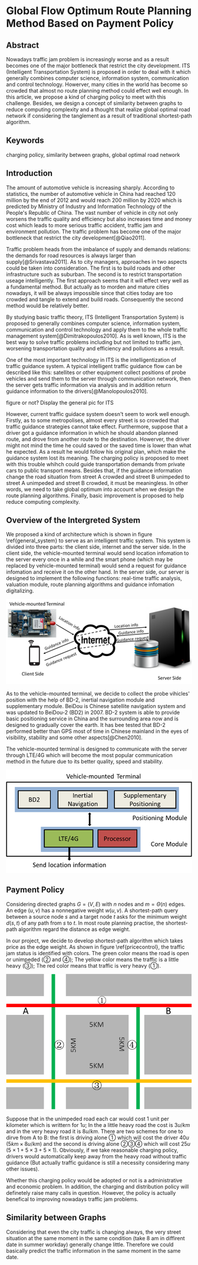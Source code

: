 Global Flow Optimum Route Planning Method Based on Payment Policy
=========================================================

## Abstract

Nowadays traffic jam problem is increasingly worse and as a result becomes one of the major bottleneck that restrict the city development. ITS (Intelligent Transportation System) is proposed in order to deal with it which generally combines computer science, information system, communication and control technology. Howerver, many cities in the world has become so crowded that almost no route planning method could effect well enough. In this article, we propose a kind of charging policy to meet with this challenge. Besides, we design a concept of similarity between graphs to reduce computing complexity and a thought that realize global optimal road network if considering the tanglement as a result of traditional shortest-path algorithm.

## Keywords

charging policy, similarity between graphs, global optimal road network

## Introduction

The amount of automotive vehicle is increasing sharply. According to statistics, the number of automotive vehicle in China had reached 120 million by the end of 2012 and would reach 200 million by 2020 which is predicted by Ministry of Industry and Information Technology of the People's Republic of China. The vast number of vehicle in city not only worsens the traffic quality and efficiency but also increases time and money cost which leads to more serious traffic accident, traffic jam and environment pollution. The traffic problem has become one of the major bottleneck that restrict the city development[@Qiao2011].

Traffic problem heads from the imbalance of supply and demands relations: the demands for road resources is always larger than supply[@Srivastava2011]. As to city managers, approaches in two aspects could be taken into consideration. The first is to build roads and other infrastructure such as  suburban. The second is to restrict transportation useage intelligently. The first approach seems that it will effect very well as a fundamental method. But actually as to morden and mature cities nowadays, it will be always impossible since that cities today are too crowded and tangle to extend and build roads. Consequently the second method would be relatively better. 

By studying basic traffic theory, ITS (Intelligent Transportation System) is proposed to generally combines computer science, information system, communication and control technology and apply them to the whole traffic management system[@Dimitrakopoulos2010]. As is well known, ITS is the best way to solve traffic problems including but not limited to traffic jam, worsening transportation quality and efficiency and pollutions as a result.

One of the most important technology in ITS is the intelligentization of traffic guidance system. A typical intelligent traffic guidance flow can be described like this: satellites or other equipment collect positions of probe vehicles and send them to the server through communication network, then the server gets traffic information via analysis and in addition return guidance information to the drivers[@Manolopoulos2010].

figure or not? Display the general pic for ITS

However, current traffic guidace system doesn't seem to work well enough. Firstly, as to some metropolises, almost every street is so crowded that traffic guidance strategies cannot take effect. Furthermore, suppose that a driver got a guidance information in which he should abandon planned route, and drove from another route to the destination. Howerver, the driver might not mind the time he could saved or the saved time is lower than what he expected. As a result he would follow his original plan, which make the guidance system lost its meaning. The charging policy is proposed to meet with this trouble whihch could guide transportation demands from private cars to public transport means. Besides that, if the guidance information change the road situation from street A crowded and street B unimpeded to street A unimpeded and street B crowded, it must be meaningless. In other words, we need to take global optimum into account when we design the route planning algorithms. Finally, basic improvement is proposed to help reduce computing complexity.

## Overview of the Intergreted System

We proposed a kind of architecture which is shown in figure \ref{general_system}  to serve as an intelligent traffic system. This system is divided into three parts: the client side, internet and the server side. In the client side, the vehicle-mounted terminal would send location infomation to the server every once in a while and the smart phone (which may be replaced by vehicle-mounted terminal) would send a request for guidance infomation and receive it on the other hand. In the server side, our server is designed to implement the following functions: real-time traffic analysis, valuation module, route planning algorithms and guidance infomation digitalizing.

![General System\label{general_system}](general_system.png)

As to the vehicle-mounted terminal, we decide to collect the probe vihicles' position with the help of BD-2, inertial navigation module and supplementary module. BeiDou is Chinese satellite navigation system and was updated to BeiDou-2 (BD2) in 2007. BD-2 system is able to provide basic positioning service in China and the surrounding area now and is designed to gradually cover the earth. It has bee tested that BD-2 performed better than GPS most of time in Chinese mainland in the eyes of visibility, stability and some other aspects[@Chen2010].

The vehicle-mounted terminal is designed to communicate with the server through LTE/4G which will become the most popular communication method in the future due to its better quality, speed and stability.

![Car-mounted Terminal](car_mounted_terminal.png)

## Payment Policy

Considering directed graphs $G=(V,E)$ with $n$ nodes and $m=\Theta (n)$ edges. An edge $(u,v)$ has a nonnegative weight $w(u,v)$. A shortest-path query between a source node $s$ and a target node $t$ asks for the minimum weight $d(s, t)$ of any path from $s$ to $t$. In most route planning practise, the shortest-path algorithm regard the distance as edge weight. 

In our project, we decide to develop shortest-path algorithm which takes price as the edge weight. As shown in figure \ref{pricecontrol}, the traffic jam status is identified with colors. The green color means the road is open or unimpeded (② and ④); The yellow color means the traffic is a little heavy (③); The red color means that traffic is very heavy (①). 

![Pricing System Sketch\label{pricecontrol}](pricecontrol.png)

Suppose that in the unimpeded road each car would cost 1 unit per kilometer which is writtern for $1u$; In the a little heavy road the cost is $3u/km$ and in the very heavy road it is $8u/km$. There are two schemes for one to dirve from A to B: the first is driving alone ① which will cost the driver $40u$ ($5km\times 8u/km$) and the second is driving alone ②③④ which will cost $25u$ ($5\times1+5\times3+5\times1$). Obviously, if we take reasonable charging policy, drivers would automatically keep away from the heavy road without traffic guidance (But actually traffic guidance is still a necessity considering many other issues).

Whether this charging policy would be adopted or not is a administrative and  economic problem. In addition, the charging and distribution policy will definetely raise many calls in question. However, the policy is actually benefical to improving nowadays traffic jam problems.

## Similarity between Graphs

Considering that even the city traffic is changing always, the very street situation at the same moment in the same condition (take 8 am in diffirent date in summer workday) generally change little. Therefore we could basically predict the traffic information in the same moment in the same date. 

## 
